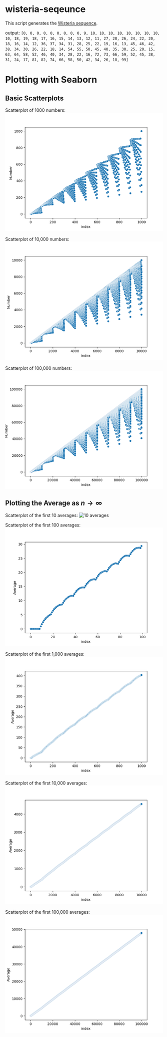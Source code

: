 # wisteria-seqeunce
This script generates the [Wisteria sequence](https://www.youtube.com/watch?v=o8c4uYnnNnc). 

output: `[0, 0, 0, 0, 0, 0, 0, 0, 0, 9, 10, 10, 10, 10, 10, 10, 10, 10, 10, 18, 19, 18, 17, 16, 15, 14, 13, 12, 11, 27, 28, 26, 24, 22, 20, 18, 16, 14, 12, 36, 37, 34, 31, 28, 25, 22, 19, 16, 13, 45, 46, 42, 38, 34, 30, 26, 22, 18, 14, 54, 55, 50, 45, 40, 35, 30, 25, 20, 15, 63, 64, 58, 52, 46, 40, 34, 28, 22, 16, 72, 73, 66, 59, 52, 45, 38, 31, 24, 17, 81, 82, 74, 66, 58, 50, 42, 34, 26, 18, 99]`

# Plotting with Seaborn
## Basic Scatterplots
Scatterplot of 1000 numbers:
![1000 numbers](images/1000.png)

Scatterplot of 10,000 numbers:
![10,000 numbers](images/10000.png)

Scatterplot of 100,000 numbers:
![100,000 numbers](images/100000.png)

## Plotting the Average as $n \to \infty$
Scatterplot of the first 10 averages:
![10 averages](images/average_10.png)

Scatterplot of the first 100 averages:
![100 averages](images/average_100.png)

Scatterplot of the first 1,000 averages:
![1000 averages](images/average_1000.png)

Scatterplot of the first 10,000 averages:
![10,000 averages](images/average_10000.png)

Scatterplot of the first 100,000 averages:
![100,000 averages](images/average_100000.png)